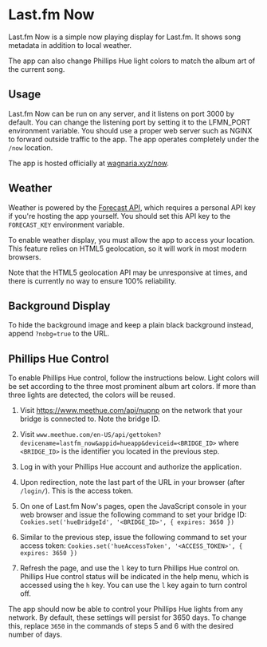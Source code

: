 # Last.fm Now

Last.fm Now is a simple now playing display for Last.fm. It shows song metadata
in addition to local weather.

The app can also change Phillips Hue light colors to match the album art of the
current song.

## Usage

Last.fm Now can be run on any server, and it listens on port 3000 by default.
You can change the listening port by setting it to the LFMN\_PORT environment
variable. You should use a proper web server such as NGINX to forward outside
traffic to the app. The app operates completely under the `/now` location.

The app is hosted officially at [wagnaria.xyz/now](https://wagnaria.xyz/now).

## Weather

Weather is powered by the [Forecast API](https://developer.forecast.io/),
which requires a personal API key if you're hosting the app yourself. You
should set this API key to the `FORECAST_KEY` environment variable.

To enable weather display, you must allow the app to access your location. This
feature relies on HTML5 geolocation, so it will work in most modern browsers.

Note that the HTML5 geolocation API may be unresponsive at times, and there is
currently no way to ensure 100% reliability.

## Background Display

To hide the background image and keep a plain black background instead, append
`?nobg=true` to the URL.

## Phillips Hue Control

To enable Phillips Hue control, follow the instructions below. Light colors
will be set according to the three most prominent album art colors. If more
than three lights are detected, the colors will be reused.

1. Visit https://www.meethue.com/api/nupnp on the network that your bridge is
   connected to. Note the bridge ID.

2. Visit `www.meethue.com/en-US/api/gettoken?devicename=lastfm_now&appid=hueapp&deviceid=<BRIDGE_ID>`
   where `<BRIDGE_ID>` is the identifier you located in the previous step.

3. Log in with your Phillips Hue account and authorize the application.

4. Upon redirection, note the last part of the URL in your browser (after
   `/login/`). This is the access token.

5. On one of Last.fm Now's pages, open the JavaScript console in your web
   browser and issue the following command to set your bridge ID:
   `Cookies.set('hueBridgeId', '<BRIDGE_ID>', { expires: 3650 })`

6. Similar to the previous step, issue the following command to set your access
   token: `Cookies.set('hueAccessToken', '<ACCESS_TOKEN>', { expires: 3650 })`

7. Refresh the page, and use the `l` key to turn Phillips Hue control on.
   Phillips Hue control status will be indicated in the help menu, which is
   accessed using the `h` key. You can use the `l` key again to turn control
   off.

The app should now be able to control your Phillips Hue lights from any
network. By default, these settings will persist for 3650 days. To change this,
replace `3650` in the commands of steps 5 and 6 with the desired number of
days.

